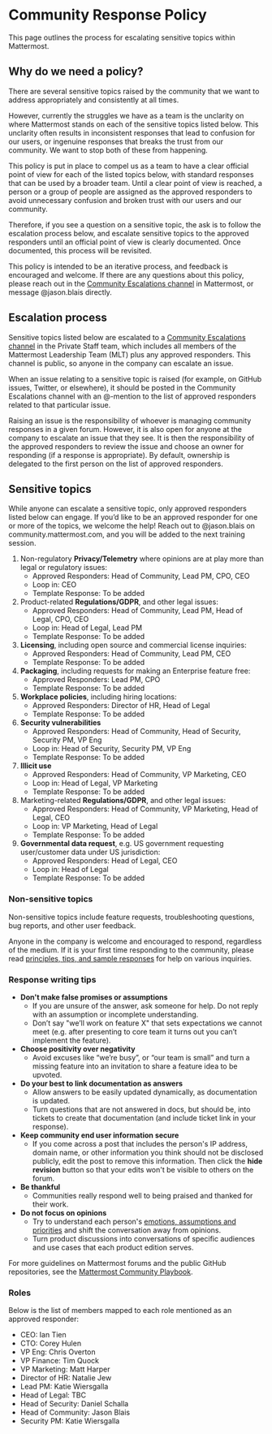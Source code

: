 # Community Response Policy

This page outlines the process for escalating sensitive topics within Mattermost.

## Why do we need a policy?

There are several sensitive topics raised by the community that we want to address appropriately and consistently at all times.

However, currently the struggles we have as a team is the unclarity on where Mattermost stands on each of the sensitive topics listed below. This unclarity often results in inconsistent responses that lead to confusion for our users, or ingenuine responses that breaks the trust from our community. We want to stop both of these from happening.

This policy is put in place to compel us as a team to have a clear official point of view for each of the listed topics below, with standard responses that can be used by a broader team. Until a clear point of view is reached, a person or a group of people are assigned as the approved responders to avoid unnecessary confusion and broken trust with our users and our community.

Therefore, if you see a question on a sensitive topic, the ask is to follow the escalation process below, and escalate sensitive topics to the approved responders until an official point of view is clearly documented. Once documented, this process will be revisited.

This policy is intended to be an iterative process, and feedback is encouraged and welcome. If there are any questions about this policy, please reach out in the [Community Escalations channel](https://community.mattermost.com/private-core/channels/community-escalations) in Mattermost, or message @jason.blais directly.

## Escalation process

Sensitive topics listed below are escalated to a [Community Escalations channel](https://community.mattermost.com/private-core/channels/community-escalations) in the Private Staff team, which includes all members of the Mattermost Leadership Team \(MLT\) plus any approved responders. This channel is public, so anyone in the company can escalate an issue.

When an issue relating to a sensitive topic is raised \(for example, on GitHub issues, Twitter, or elsewhere\), it should be posted in the Community Escalations channel with an @-mention to the list of approved responders related to that particular issue.

Raising an issue is the responsibility of whoever is managing community responses in a given forum. However, it is also open for anyone at the company to escalate an issue that they see. It is then the responsibility of the approved responders to review the issue and choose an owner for responding \(if a response is appropriate\). By default, ownership is delegated to the first person on the list of approved responders.

## Sensitive topics

While anyone can escalate a sensitive topic, only approved responders listed below can engage. If you’d like to be an approved responder for one or more of the topics, we welcome the help! Reach out to @jason.blais on community.mattermost.com, and you will be added to the next training session.

1. Non-regulatory **Privacy/Telemetry** where opinions are at play more than legal or regulatory issues:
   * Approved Responders: Head of Community, Lead PM, CPO, CEO
   * Loop in: CEO
   * Template Response: To be added
2. Product-related **Regulations/GDPR**, and other legal issues:
   * Approved Responders: Head of Community, Lead PM, Head of Legal, CPO, CEO
   * Loop in: Head of Legal, Lead PM
   * Template Response: To be added
3. **Licensing**, including open source and commercial license inquiries:
   * Approved Responders: Head of Community, Lead PM, CEO
   * Template Response: To be added
4. **Packaging**, including requests for making an Enterprise feature free:
   * Approved Responders: Lead PM, CPO
   * Template Response: To be added
5. **Workplace policies**, including hiring locations:
   * Approved Responders: Director of HR, Head of Legal
   * Template Response: To be added
6. **Security vulnerabilities**
   * Approved Responders: Head of Community, Head of Security, Security PM, VP Eng
   * Loop in: Head of Security, Security PM, VP Eng
   * Template Response: To be added
7. **Illicit use**
   * Approved Responders: Head of Community, VP Marketing, CEO
   * Loop in: Head of Legal, VP Marketing
   * Template Response: To be added
8. Marketing-related **Regulations/GDPR**, and other legal issues:
   * Approved Responders: Head of Community, VP Marketing, Head of Legal, CEO
   * Loop in: VP Marketing, Head of Legal
   * Template Response: To be added
9. **Governmental data request**, e.g. US government requesting user/customer data under US jurisdiction:
   * Approved Responders: Head of Legal, CEO
   * Loop in: Head of Legal
   * Template Response: To be added

### Non-sensitive topics

Non-sensitive topics include feature requests, troubleshooting questions, bug reports, and other user feedback.

Anyone in the company is welcome and encouraged to respond, regardless of the medium. If it is your first time responding to the community, please read [principles, tips, and sample responses](https://docs.mattermost.com/process/community-guidelines.html#mattermost-community-forums) for help on various inquiries.

### Response writing tips

* **Don't make false promises or assumptions**
  * If you are unsure of the answer, ask someone for help. Do not reply with an assumption or incomplete understanding.
  * Don’t say "we’ll work on feature X" that sets expectations we cannot meet \(e.g. after presenting to core team it turns out you can’t implement the feature\).
* **Choose positivity over negativity**
  * Avoid excuses like “we’re busy”, or “our team is small” and turn a missing feature into an invitation to share a feature idea to be upvoted.
* **Do your best to link documentation as answers**
  * Allow answers to be easily updated dynamically, as documentation is updated.
  * Turn questions that are not answered in docs, but should be, into tickets to create that documentation \(and include ticket link in your response\).
* **Keep community end user information secure**
  * If you come across a post that includes the person's IP address, domain name, or other information you think should not be disclosed publicly, edit the post to remove this information. Then click the **hide revision** button so that your edits won't be visible to others on the forum.
* **Be thankful**
  * Communities really respond well to being praised and thanked for their work.
* **Do not focus on opinions**
  * Try to understand each person's [emotions, assumptions and priorities](https://handbook.mattermost.com/company/about-mattermost/mindsets#emotion-assumption-and-priority) and shift the conversation away from opinions.
  * Turn product discussions into conversations of specific audiences and use cases that each product edition serves.

For more guidelines on Mattermost forums and the public GitHub repositories, see the [Mattermost Community Playbook](https://handbook.mattermost.com/contributors/contributors/community-playbook#mattermost-community-forums).

### Roles

Below is the list of members mapped to each role mentioned as an approved responder:

* CEO: Ian Tien
* CTO: Corey Hulen
* VP Eng: Chris Overton
* VP Finance: Tim Quock
* VP Marketing: Matt Harper
* Director of HR: Natalie Jew
* Lead PM: Katie Wiersgalla
* Head of Legal: TBC
* Head of Security: Daniel Schalla
* Head of Community: Jason Blais
* Security PM: Katie Wiersgalla

